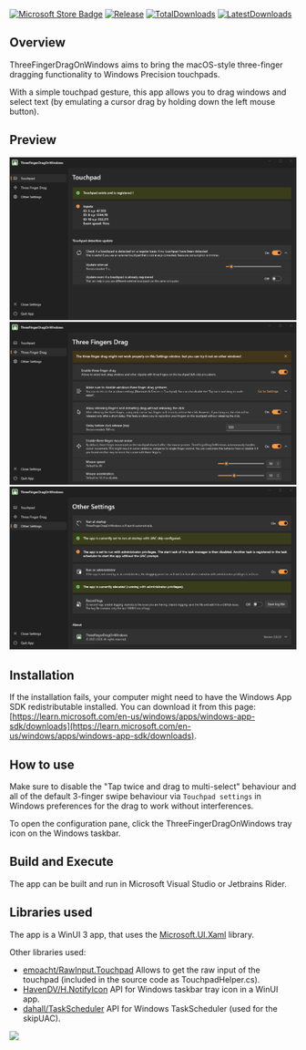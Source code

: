 [![Microsoft Store Badge](https://img.shields.io/badge/Microsoft%20Store-005FB8?logo=microsoftstore&logoColor=fff&style=flat)](https://apps.microsoft.com/detail/9MSX91WQCM2V?)
[![Release](https://img.shields.io/github/v/release/clementgre/ThreeFingerDragOnWindows?label=Download%20version)](https://github.com/clementgre/ThreeFingerDragOnWindows/releases/latest)
[![TotalDownloads](https://img.shields.io/github/downloads/clementgre/ThreeFingerDragOnWindows/total)](https://github.com/clementgre/ThreeFingerDragOnWindows/releases/latest)
[![LatestDownloads](https://img.shields.io/github/downloads/clementgre/ThreeFingerDragOnWindows/latest/total)](https://github.com/clementgre/ThreeFingerDragOnWindows/releases/latest)

## Overview

ThreeFingerDragOnWindows aims to bring the macOS-style three-finger dragging functionality to Windows Precision touchpads.

With a simple touchpad gesture, this app allows you to drag windows and select text (by emulating a cursor drag by holding down the left mouse button).

## Preview
<p align="center">
  <img src='https://raw.githubusercontent.com/ClementGre/ThreeFingerDragOnWindows/main/ThreeFingerDragOnWindows/Assets/Screenshot-1.png' alt="App screenshot: Touchpad tab" width='700'>
  <img src='https://raw.githubusercontent.com/ClementGre/ThreeFingerDragOnWindows/main/ThreeFingerDragOnWindows/Assets/Screenshot-2.png' alt="App screenshot: Three Finger Drag tab" width='700'>
  <img src='https://raw.githubusercontent.com/ClementGre/ThreeFingerDragOnWindows/main/ThreeFingerDragOnWindows/Assets/Screenshot-3.png' alt="App screenshot: Other Settings tab" width='700'>
</p>

## Installation

If the installation fails, your computer might need to have the Windows App SDK redistributable installed. You can download it from this page: [https://learn.microsoft.com/en-us/windows/apps/windows-app-sdk/downloads](https://learn.microsoft.com/en-us/windows/apps/windows-app-sdk/downloads).

## How to use

Make sure to disable the "Tap twice and drag to multi-select" behaviour and all of the default 3-finger swipe behaviour
via ``Touchpad settings`` in Windows preferences for the drag to work without interferences.

To open the configuration pane, click the ThreeFingerDragOnWindows tray icon on the Windows taskbar.

## Build and Execute

The app can be built and run in Microsoft Visual Studio or Jetbrains Rider.

## Libraries used

The app is a WinUI 3 app, that uses the [Microsoft.UI.Xaml](https://docs.microsoft.com/en-us/windows/apps/winui/winui3/) library.

Other libraries used:
- [emoacht/RawInput.Touchpad](https://github.com/emoacht/RawInput.Touchpad) Allows to get the raw input of the touchpad (included in the source code as TouchpadHelper.cs).
- [HavenDV/H.NotifyIcon](https://github.com/HavenDV/H.NotifyIcon) API for Windows taskbar tray icon in a WinUI app.
- [dahall/TaskScheduler](https://github.com/dahall/TaskScheduler) API for Windows TaskScheduler (used for the skipUAC).


<a href="https://apps.microsoft.com/detail/9msx91wqcm2v?mode=direct">
	<img src="https://get.microsoft.com/images/fr%20dark.svg" width="200"/>
</a>
